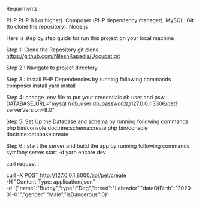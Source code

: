 Requirments :

PHP PHP 8.1 or higher).
Composer (PHP dependency manager).
MySQL.
Git (to clone the repository).
Node.js


Here is step by step guide for run this project on your local machine

Step 1: Clone the Repository
git clone https://github.com/NileshKapadia/Docupet.git

Step 2 : Navigate to project directory

Step 3 : Install PHP Dependencies by running following commands
  composer install
  yarn install

Step 4: change .env file to put your credentials db user and psw
    DATABASE_URL="mysql://db_user:db_password@127.0.0.1:3306/pet?serverVersion=8.0"

Step 5: Set Up the Database and schema by running following commands
  php bin/console doctrine:schema:create
  php bin/console doctrine:database:create

Step 6 : start the server and build the app by running following commands
  symfony serve: start -d
  yarn encore dev 


curl request :

curl -X POST http://127.0.0.1:8000/api/pet/create \
     -H "Content-Type: application/json" \
     -d '{"name":"Buddy","type":"Dog","breed":"Labrador","dateOfBirth":"2020-01-01","gender":"Male","isDangerous":0}'

